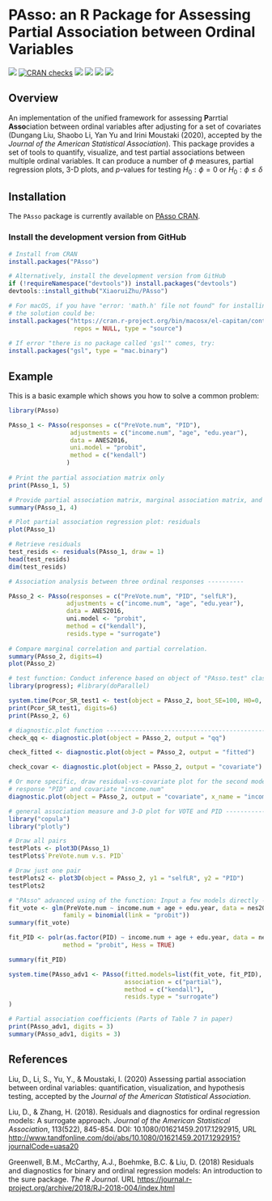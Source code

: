 # PAsso: an R Package for Assessing Partial Association between Ordinal Variables

<!-- badges: start -->

[![](https://www.r-pkg.org/badges/version/PAsso)](https://www.r-pkg.org/badges/version/PAsso)
[![CRAN checks](https://cranchecks.info/badges/summary/PAsso)](https://cran.r-project.org/package=PAsso)
[![](http://cranlogs.r-pkg.org/badges/grand-total/PAsso?color=blue)](http://cranlogs.r-pkg.org/badges/grand-total/PAsso)
[![](http://cranlogs.r-pkg.org/badges/last-month/PAsso?color=green)](http://cranlogs.r-pkg.org/badges/last-month/PAsso?color=green)
[![](http://cranlogs.r-pkg.org/badges/last-week/PAsso?color=yellow)](http://cranlogs.r-pkg.org/badges/last-week/PAsso?color=yellow)
[![](https://travis-ci.com/XiaoruiZhu/PAsso.svg?branch=master)](https://travis-ci.com/XiaoruiZhu/PAsso.svg)

<!-- badges: end -->

Overview
--------

An implementation of the unified framework for assessing **P**arrtial **Asso**ciation between ordinal variables after adjusting for a set of covariates (Dungang Liu, Shaobo Li, Yan Yu and Irini Moustaki (2020), accepted by the *Journal of the American Statistical Association*). This package provides a set of tools to quantify, visualize, and test partial associations between multiple ordinal variables. It can produce a number of $\phi$ measures, partial regression plots, 3-D plots, and $p$-values for testing $H_0: \phi=0$ or $H_0: \phi \leq \delta$

## Installation

The `PAsso` package is currently available on [PAsso CRAN](https://CRAN.R-project.org/package=PAsso).

### Install the development version from GitHub

``` r
# Install from CRAN
install.packages("PAsso")

# Alternatively, install the development version from GitHub
if (!requireNamespace("devtools")) install.packages("devtools")
devtools::install_github("XiaoruiZhu/PAsso")

# For macOS, if you have "error: 'math.h' file not found" for installing PAsso v0.1.8,
# the solution could be:
install.packages("https://cran.r-project.org/bin/macosx/el-capitan/contrib/3.6/PAsso_0.1.8.tgz", 
                  repos = NULL, type = "source")
                  
# If error "there is no package called 'gsl'" comes, try:
install.packages("gsl", type = "mac.binary")
```

## Example

This is a basic example which shows you how to solve a common problem:

``` r
library(PAsso)

PAsso_1 <- PAsso(responses = c("PreVote.num", "PID"),
                 adjustments = c("income.num", "age", "edu.year"),
                 data = ANES2016,
                 uni.model = "probit",
                 method = c("kendall")
                )
                
# Print the partial association matrix only
print(PAsso_1, 5)

# Provide partial association matrix, marginal association matrix, and summary of models' coefficients
summary(PAsso_1, 4)

# Plot partial association regression plot: residuals
plot(PAsso_1)

# Retrieve residuals
test_resids <- residuals(PAsso_1, draw = 1)
head(test_resids)
dim(test_resids)

# Association analysis between three ordinal responses ----------

PAsso_2 <- PAsso(responses = c("PreVote.num", "PID", "selfLR"),
                adjustments = c("income.num", "age", "edu.year"),
                data = ANES2016,
                uni.model <- "probit",
                method = c("kendall"),
                resids.type = "surrogate")
                
# Compare marginal correlation and partial correlation.
summary(PAsso_2, digits=4)
plot(PAsso_2)

# test function: Conduct inference based on object of "PAsso.test" class ----------------------------
library(progress); #library(doParallel)

system.time(Pcor_SR_test1 <- test(object = PAsso_2, boot_SE=100, H0=0, parallel=F))
print(Pcor_SR_test1, digits=6)
print(PAsso_2, 6)

# diagnostic.plot function -----------------------------------------------------
check_qq <- diagnostic.plot(object = PAsso_2, output = "qq")

check_fitted <- diagnostic.plot(object = PAsso_2, output = "fitted")

check_covar <- diagnostic.plot(object = PAsso_2, output = "covariate")

# Or more specific, draw residual-vs-covariate plot for the second model with
# response "PID" and covariate "income.num" 
diagnostic.plot(object = PAsso_2, output = "covariate", x_name = "income.num", model_id = 2)

# general association measure and 3-D plot for VOTE and PID ------------------
library("copula")
library("plotly")

# Draw all pairs
testPlots <- plot3D(PAsso_1)
testPlots$`PreVote.num v.s. PID`

# Draw just one pair
testPlots2 <- plot3D(object = PAsso_2, y1 = "selfLR", y2 = "PID")
testPlots2

# "PAsso" advanced using of the function: Input a few models directly ------------------------------
fit_vote <- glm(PreVote.num ~ income.num + age + edu.year, data = nes2016,
               family = binomial(link = "probit"))
summary(fit_vote)

fit_PID <- polr(as.factor(PID) ~ income.num + age + edu.year, data = nes2016,
               method = "probit", Hess = TRUE)

summary(fit_PID)

system.time(PAsso_adv1 <- PAsso(fitted.models=list(fit_vote, fit_PID),
                                association = c("partial"),
                                method = c("kendall"),
                                resids.type = "surrogate")
)

# Partial association coefficients (Parts of Table 7 in paper)
print(PAsso_adv1, digits = 3)
summary(PAsso_adv1, digits = 3)
```

References
----------

Liu, D., Li, S., Yu, Y., & Moustaki, I. (2020) Assessing partial association between ordinal variables: quantification, visualization, and hypothesis testing, accepted by the *Journal of the American Statistical Association*.

Liu, D., & Zhang, H. (2018). Residuals and diagnostics for ordinal regression models: A surrogate approach. *Journal of the American Statistical Association*, 113(522), 845-854. DOI: 10.1080/01621459.2017.1292915, URL
<http://www.tandfonline.com/doi/abs/10.1080/01621459.2017.1292915?journalCode=uasa20>

Greenwell, B.M., McCarthy, A.J., Boehmke, B.C. & Liu, D. (2018)
Residuals and diagnostics for binary and ordinal regression models: An
introduction to the sure package. *The R Journal*. URL <https://journal.r-project.org/archive/2018/RJ-2018-004/index.html>

